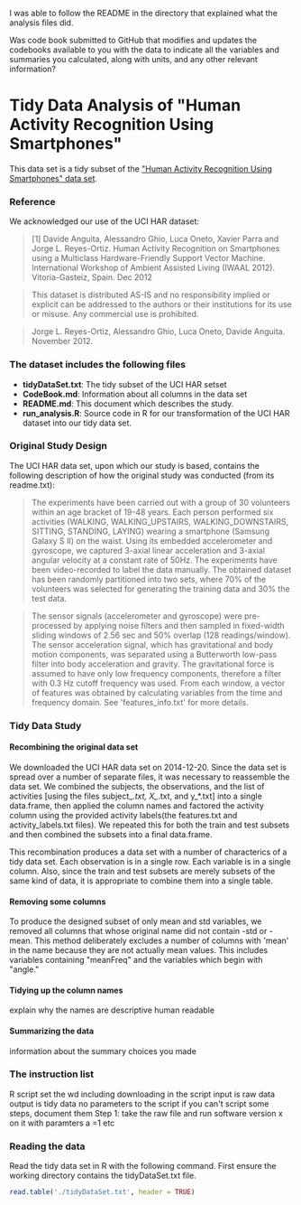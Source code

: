 
I was able to follow the README in the directory that explained what the analysis files did. 

Was code book submitted to GitHub that modifies and updates the codebooks available to you with the data to indicate all the variables and summaries you calculated, along with units, and any other relevant information?

# Tidy Data Analysis of "Human Activity Recognition Using Smartphones"

This data set is a tidy subset of the ["Human Activity Recognition Using Smartphones" data set](http://archive.ics.uci.edu/ml/datasets/Human+Activity+Recognition+Using+Smartphones).

### Reference
We acknowledged our use of the UCI HAR dataset:

> [1] Davide Anguita, Alessandro Ghio, Luca Oneto, Xavier Parra and Jorge L. Reyes-Ortiz. Human Activity Recognition on Smartphones using a Multiclass Hardware-Friendly Support Vector Machine. International Workshop of Ambient Assisted Living (IWAAL 2012). Vitoria-Gasteiz, Spain. Dec 2012

> This dataset is distributed AS-IS and no responsibility implied or explicit can be addressed to the authors or their institutions for its use or misuse. Any commercial use is prohibited.

> Jorge L. Reyes-Ortiz, Alessandro Ghio, Luca Oneto, Davide Anguita. November 2012.

### The dataset includes the following files
* **tidyDataSet.txt**: The tidy subset of the UCI HAR setset
* **CodeBook.md**: Information about all columns in the data set
* **README.md**: This document which describes the study.
* **run_analysis.R**: Source code in R for our transformation of the UCI HAR dataset into our tidy data set.

### Original Study Design

The UCI HAR data set, upon which our study is based, contains the following description of how the original study was conducted (from its readme.txt):

> The experiments have been carried out with a group of 30 volunteers within an age bracket of 19-48 years. Each person performed six activities (WALKING, WALKING_UPSTAIRS, WALKING_DOWNSTAIRS, SITTING, STANDING, LAYING) wearing a smartphone (Samsung Galaxy S II) on the waist. Using its embedded accelerometer and gyroscope, we captured 3-axial linear acceleration and 3-axial angular velocity at a constant rate of 50Hz. The experiments have been video-recorded to label the data manually. The obtained dataset has been randomly partitioned into two sets, where 70% of the volunteers was selected for generating the training data and 30% the test data. 

> The sensor signals (accelerometer and gyroscope) were pre-processed by applying noise filters and then sampled in fixed-width sliding windows of 2.56 sec and 50% overlap (128 readings/window). The sensor acceleration signal, which has gravitational and body motion components, was separated using a Butterworth low-pass filter into body acceleration and gravity. The gravitational force is assumed to have only low frequency components, therefore a filter with 0.3 Hz cutoff frequency was used. From each window, a vector of features was obtained by calculating variables from the time and frequency domain. See 'features_info.txt' for more details. 


### Tidy Data Study

#### Recombining the original data set
We downloaded the UCI HAR data set on 2014-12-20. Since the data set is spread over a number of separate files, it was necessary to reassemble the data set. We combined the subjects, the observations, and the list of activities [using the files subject_*.txt, X_*.txt, and y_*.txt] into a single data.frame, then applied the column names and factored the activity column using the provided activity labels(the features.txt and activity_labels.txt files). We repeated this for both the train and test subsets and then combined the subsets into a final data.frame.

This recombination produces a data set with a number of characterics of a tidy data set. Each observation is in a single row. Each variable is in a single column. Also, since the train and test subsets are merely subsets of the same kind of data, it is appropriate to combine them into a single table.

#### Removing some columns
To produce the designed subset of only mean and std variables, we removed all columns that whose original name did not contain -std or -mean. This method deliberately excludes a number of columns with 'mean' in the name because they are not actually mean values. This includes variables containing "meanFreq" and the variables which begin with "angle."

#### Tidying up the column names
explain why the names are descriptive
human readable

#### Summarizing the data
information about the summary choices you made

### The instruction list 
R script 
set the wd
including downloading in the script
input is raw data
output is tidy data
no parameters to the script
if you can't script some steps, document them
    Step 1: take the raw file and run software version x on it with paramters a =1
	etc

### Reading the data
Read the tidy data set in R with the following command. First ensure the working directory contains the tidyDataSet.txt file.

```R
read.table('./tidyDataSet.txt', header = TRUE)
```